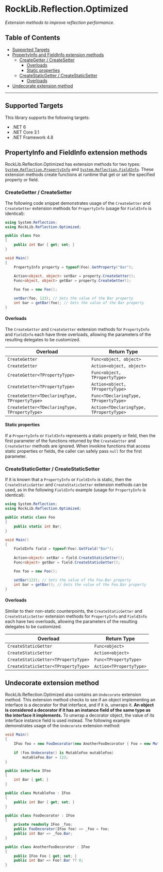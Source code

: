 # RockLib.Reflection.Optimized

*Extension methods to improve reflection performance.*

## Table of Contents
- [Supported Targets](#supported-targets)
- [PropertyInfo and FieldInfo extension methods](#propertyinfo-and-fieldinfo-extension-methods)
  - [CreateGetter / CreateSetter](#creategetter--createsetter)
    - [Overloads](#overloads)
    - [Static properties](#static-properties)
  - [CreateStaticGetter / CreateStaticSetter](#createstaticgetter--createstaticsetter)
    - [Overloads](#overloads-1)
- [Undecorate extension method](#undecorate-extension-method)

------

## Supported Targets

This library supports the following targets:
  - .NET 6
  - .NET Core 3.1
  - .NET Framework 4.8

## PropertyInfo and FieldInfo extension methods

RockLib.Reflection.Optimized has extension methods for two types: [`System.Reflection.PropertyInfo`](https://msdn.microsoft.com/en-us/library/system.reflection.propertyinfo.aspx) and [`System.Reflection.FieldInfo`](https://msdn.microsoft.com/en-us/library/system.reflection.fieldinfo.aspx). These extension methods create functions at runtime that get or set the specified property or field.

### CreateGetter / CreateSetter

The following code snippet demonstrates usage of the `CreateGetter` and `CreateSetter` extension methods for `PropertyInfo` (usage for `FieldInfo` is identical):

```csharp
using System.Reflection;
using RockLib.Reflection.Optimized;

public class Foo
{
    public int Bar { get; set; }
}

void Main()
{
    PropertyInfo property = typeof(Foo).GetProperty("Bar");
    
    Action<object, object> setBar = property.CreateSetter();
    Func<object, object> getBar = property.CreateGetter();

    Foo foo = new Foo();

    setBar(foo, 123); // Sets the value of the Bar property
    int bar = getBar(foo); // Gets the value of the Bar property
}
```

#### Overloads

The `CreateGetter` and `CreateSetter` extension methods for `PropertyInfo` and `FieldInfo` each have three overloads, allowing the parameters of the resulting delegates to be customized.

| Overload  | Return Type |
| --- | --- |
| `CreateGetter` | `Func<object, object>` |
| `CreateSetter` | `Action<object, object>` |
| `CreateGetter<TPropertyType>` | `Func<object, TPropertyType>` |
| `CreateSetter<TPropertyType>` | `Action<object, TPropertyType>` |
| `CreateGetter<TDeclaringType, TPropertyType>` | `Func<TDeclaringType, TPropertyType>` |
| `CreateSetter<TDeclaringType, TPropertyType>` | `Action<TDeclaringType, TPropertyType>` |

#### Static properties

If a `PropertyInfo` or `FieldInfo` represents a static property or field, then the first parameter of the functions returned by the `CreateGetter` and `CreateSetter` methods are ignored. When invokine functions that access static properties or fields, the caller can safely pass `null` for the first parameter.

### CreateStaticGetter / CreateStaticSetter

If it is known that a `PropertyInfo` or `FieldInfo` is static, then the `CreateStaticGetter` and `CreateStaticSetter` extension methods can be used, as in the following `FieldInfo` example (usage for `PropertyInfo` is identical):

```csharp
using System.Reflection;
using RockLib.Reflection.Optimized;

public static class Foo
{
    public static int Bar;
}

void Main()
{
    FieldInfo field = typeof(Foo).GetField("Bar");
    
    Action<object> setBar = field.CreateStaticSetter();
    Func<object> getBar = field.CreateStaticGetter();

    Foo foo = new Foo();

    setBar(123); // Sets the value of the Foo.Bar property
    int bar = getBar(); // Gets the value of the Foo.Bar property
}
```

#### Overloads

Similar to their non-static counterpoints, the `CreateStaticGetter` and `CreateStaticSetter` extension methods for `PropertyInfo` and `FieldInfo` each have two overloads, allowing the parameters of the resulting delegates to be customized.

| Overload  | Return Type |
| --- | --- |
| `CreateStaticGetter` | `Func<object>` |
| `CreateStaticSetter` | `Action<object>` |
| `CreateStaticGetter<TPropertyType>` | `Func<TPropertyType>` |
| `CreateStaticSetter<TPropertyType>` | `Action<TPropertyType>` |

## Undecorate extension method

RockLib.Reflection.Optimized also contains an `Undecorate` extension method. This extension method checks to see if an object implementing an interface is a decorator for that interface, and if it is, unwraps it. __An object is considered a decorator if it has an instance field of the same type as the interface it implements.__ To unwrap a decorator object, the value of its interface instance field is used instead. The following example demonstrates usage of the `Undecorate` extension method:

```csharp
void Main()
{
    IFoo foo = new FooDecorator(new AnotherFooDecorator { Foo = new MutableFoo() });
    
    if (foo.Undecorate() is MutableFoo mutableFoo)
        mutableFoo.Bar = 123;
}

public interface IFoo
{
    int Bar { get; }
}

public class MutableFoo : IFoo
{
    public int Bar { get; set; }
}

public class FooDecorator : IFoo
{
    private readonly IFoo _foo;    
    public FooDecorator(IFoo foo) => _foo = foo;
    public int Bar => _foo.Bar;
}

public class AnotherFooDecorator : IFoo
{
    public IFoo Foo { get; set; }
    public int Bar => Foo?.Bar ?? 0;
}
```
